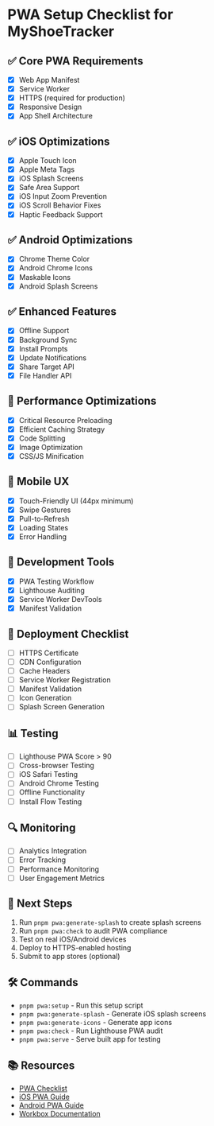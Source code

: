 # PWA Setup Checklist for MyShoeTracker

## ✅ Core PWA Requirements
- [x] Web App Manifest
- [x] Service Worker
- [x] HTTPS (required for production)
- [x] Responsive Design
- [x] App Shell Architecture

## ✅ iOS Optimizations
- [x] Apple Touch Icon
- [x] Apple Meta Tags
- [x] iOS Splash Screens
- [x] Safe Area Support
- [x] iOS Input Zoom Prevention
- [x] iOS Scroll Behavior Fixes
- [x] Haptic Feedback Support

## ✅ Android Optimizations
- [x] Chrome Theme Color
- [x] Android Chrome Icons
- [x] Maskable Icons
- [x] Android Splash Screens

## ✅ Enhanced Features
- [x] Offline Support
- [x] Background Sync
- [x] Install Prompts
- [x] Update Notifications
- [x] Share Target API
- [x] File Handler API

## 🔄 Performance Optimizations
- [x] Critical Resource Preloading
- [x] Efficient Caching Strategy
- [x] Code Splitting
- [x] Image Optimization
- [x] CSS/JS Minification

## 📱 Mobile UX
- [x] Touch-Friendly UI (44px minimum)
- [x] Swipe Gestures
- [x] Pull-to-Refresh
- [x] Loading States
- [x] Error Handling

## 🔧 Development Tools
- [x] PWA Testing Workflow
- [x] Lighthouse Auditing
- [x] Service Worker DevTools
- [x] Manifest Validation

## 🚀 Deployment Checklist
- [ ] HTTPS Certificate
- [ ] CDN Configuration
- [ ] Cache Headers
- [ ] Service Worker Registration
- [ ] Manifest Validation
- [ ] Icon Generation
- [ ] Splash Screen Generation

## 📊 Testing
- [ ] Lighthouse PWA Score > 90
- [ ] Cross-browser Testing
- [ ] iOS Safari Testing
- [ ] Android Chrome Testing
- [ ] Offline Functionality
- [ ] Install Flow Testing

## 🔍 Monitoring
- [ ] Analytics Integration
- [ ] Error Tracking
- [ ] Performance Monitoring
- [ ] User Engagement Metrics

## 📝 Next Steps
1. Run `pnpm pwa:generate-splash` to create splash screens
2. Run `pnpm pwa:check` to audit PWA compliance
3. Test on real iOS/Android devices
4. Deploy to HTTPS-enabled hosting
5. Submit to app stores (optional)

## 🛠️ Commands
- `pnpm pwa:setup` - Run this setup script
- `pnpm pwa:generate-splash` - Generate iOS splash screens
- `pnpm pwa:generate-icons` - Generate app icons
- `pnpm pwa:check` - Run Lighthouse PWA audit
- `pnpm pwa:serve` - Serve built app for testing

## 📚 Resources
- [PWA Checklist](https://web.dev/pwa-checklist/)
- [iOS PWA Guide](https://developer.apple.com/library/archive/documentation/AppleApplications/Reference/SafariWebContent/ConfiguringWebApplications/ConfiguringWebApplications.html)
- [Android PWA Guide](https://developers.google.com/web/progressive-web-apps/)
- [Workbox Documentation](https://developers.google.com/web/tools/workbox/)
